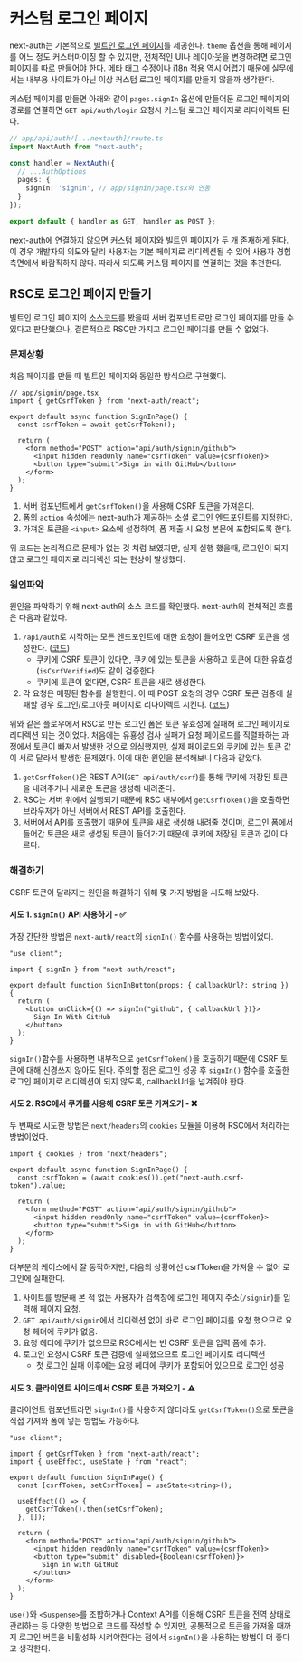 # 커스텀 로그인 페이지

next-auth는 기본적으로 [빌트인 로그인 페이지](https://github.com/nextauthjs/next-auth/blob/v4/packages/next-auth/src/core/pages/signin.tsx)를 제공한다. `theme` 옵션을 통해 페이지를 어느 정도 커스터마이징 할 수 있지만, 전체적인 UI나 레이아웃을 변경하려면 로그인 페이지를 따로 만들어야 한다. 메타 태그 수정이나 i18n 적용 역시 어렵기 때문에 실무에서는 내부용 사이트가 아닌 이상 커스텀 로그인 페이지를 만들지 않을까 생각한다.

커스텀 페이지를 만들면 아래와 같이 `pages.signIn` 옵션에 만들어둔 로그인 페이지의 경로를 연결하면 `GET api/auth/login` 요청시 커스텀 로그인 페이지로 리다이렉트 된다.

```ts
// app/api/auth/[...nextauth]/route.ts
import NextAuth from "next-auth";

const handler = NextAuth({
  // ...AuthOptions
  pages: {
    signIn: 'signin', // app/signin/page.tsx와 연동
  }
});

export default { handler as GET, handler as POST };
```

next-auth에 연결하지 않으면 커스텀 페이지와 빌트인 페이지가 두 개 존재하게 된다. 이 경우 개발자의 의도와 달리 사용자는 기본 페이지로 리디렉션될 수 있어 사용자 경험 측면에서 바람직하지 않다. 따라서 되도록 커스텀 페이지를 연결하는 것을 추천한다.

## RSC로 로그인 페이지 만들기

빌트인 로그인 페이지의 [소스코드](https://github.com/nextauthjs/next-auth/blob/v4/packages/next-auth/src/core/pages/signin.tsx)를 봤을때 서버 컴포넌트로만 로그인 페이지를 만들 수 있다고 판단했으나, 결론적으로 RSC만 가지고 로그인 페이지를 만들 수 없었다.

### 문제상황

처음 페이지를 만들 때 빌트인 페이지와 동일한 방식으로 구현했다.

```tsx
// app/signin/page.tsx
import { getCsrfToken } from "next-auth/react";

export default async function SignInPage() {
  const csrfToken = await getCsrfToken();

  return (
    <form method="POST" action="api/auth/signin/github">
      <input hidden readOnly name="csrfToken" value={csrfToken}>
      <button type="submit">Sign in with GitHub</button>
    </form>
  );
}
```

1. 서버 컴포넌트에서 `getCsrfToken()`을 사용해 CSRF 토큰을 가져온다.
2. 폼의 `action` 속성에는 next-auth가 제공하는 소셜 로그인 엔드포인트를 지정한다.
3. 가져온 토큰을 `<input>` 요소에 설정하여, 폼 제출 시 요청 본문에 포함되도록 한다.

위 코드는 논리적으로 문제가 없는 것 처럼 보였지만, 실제 실행 했을때, 로그인이 되지 않고 로그인 페이지로 리디렉션 되는 현상이 발생했다.

### 원인파악

원인을 파악하기 위해 next-auth의 소스 코드를 확인했다. next-auth의 전체적인 흐름은 다음과 같았다.

1. `/api/auth`로 시작하는 모든 엔드포인트에 대한 요청이 들어오면 CSRF 토큰을 생성한다. ([코드](https://github.com/nextauthjs/next-auth/blob/v4/packages/next-auth/src/core/lib/csrf-token.ts))
   - 쿠키에 CSRF 토큰이 있다면, 쿠키에 있는 토큰을 사용하고 토큰에 대한 유효성(`isCsrfVerified`)도 같이 검증한다.
   - 쿠키에 토큰이 없다면, CSRF 토큰을 새로 생성한다.
2. 각 요청은 매핑된 함수를 실행한다. 이 때 POST 요청의 경우 CSRF 토큰 검증에 실패할 경우 로그인/로그아웃 페이지로 리다이렉트 시킨다. ([코드](https://github.com/nextauthjs/next-auth/blob/v4/packages/next-auth/src/core/index.ts#L267))

위와 같은 플로우에서 RSC로 만든 로그인 폼은 토큰 유효성에 실패해 로그인 페이지로 리디렉션 되는 것이었다. 처음에는 유횽성 검사 실패가 요청 페이로드를 직렬화하는 과정에서 토큰이 빠져서 발생한 것으로 의심했지만, 실제 페이로드와 쿠키에 있는 토큰 값이 서로 달라서 발생한 문제였다. 이에 대한 원인을 분석해보니 다음과 같았다.

1. `getCsrfToken()`은 REST API(`GET api/auth/csrf`)를 통해 쿠키에 저장된 토큰을 내려주거나 새로운 토큰을 생성해 내려준다.
2. RSC는 서버 위에서 실행되기 때문에 RSC 내부에서 `getCsrfToken()`을 호출하면 브라우저가 아닌 서버에서 REST API를 호출한다.
3. 서버에서 API를 호출했기 때문에 토큰을 새로 생성해 내려줄 것이며, 로그인 폼에서 들어간 토큰은 새로 생성된 토큰이 들어가기 때문에 쿠키에 저장된 토큰과 값이 다르다.

### 해결하기

CSRF 토큰이 달라지는 원인을 해결하기 위해 몇 가지 방법을 시도해 보았다.

#### 시도 1. `signIn()` API 사용하기 - ✅

가장 간단한 방법은 `next-auth/react`의 `signIn()` 함수를 사용하는 방법이었다.

```tsx
"use client";

import { signIn } from "next-auth/react";

export default function SignInButton(props: { callbackUrl?: string }) {
  return (
    <button onClick={() => signIn("github", { callbackUrl })}>
      Sign In With GitHub
    </button>
  );
}
```

`signIn()`함수를 사용하면 내부적으로 `getCsrfToken()`을 호출하기 때문에 CSRF 토큰에 대해 신경쓰지 않아도 된다. 주의할 점은 로그인 성공 후 `signIn()` 함수를 호출한 로그인 페이지로 리디렉션이 되지 않도록, callbackUrl을 넘겨줘야 한다.

#### 시도 2. RSC에서 쿠키를 사용해 CSRF 토큰 가져오기 - ❌

두 번째로 시도한 방법은 `next/headers`의 `cookies` 모듈을 이용해 RSC에서 처리하는 방법이었다.

```tsx
import { cookies } from "next/headers";

export default async function SignInPage() {
  const csrfToken = (await cookies()).get("next-auth.csrf-token").value;

  return (
    <form method="POST" action="api/auth/signin/github">
      <input hidden readOnly name="csrfToken" value={csrfToken}>
      <button type="submit">Sign in with GitHub</button>
    </form>
  );
}
```

대부분의 케이스에서 잘 동작하지만, 다음의 상황에선 csrfToken을 가져올 수 없어 로그인에 실패한다.

1. 사이트를 방문해 본 적 없는 사용자가 검색창에 로그인 페이지 주소(`/signin`)를 입력해 페이지 요청.
2. `GET api/auth/signin`에서 리디렉션 없이 바로 로그인 페이지를 요청 했으므로 요청 헤더에 쿠키가 없음.
3. 요청 헤더에 쿠키가 없으므로 RSC에서는 빈 CSRF 토큰을 입력 폼에 추가.
4. 로그인 요청시 CSRF 토큰 검증에 실패했으므로 로그인 페이지로 리디렉션
   - 첫 로그인 실패 이후에는 요청 헤더에 쿠키가 포함되어 있으므로 로그인 성공

#### 시도 3. 클라이언트 사이드에서 CSRF 토큰 가져오기 - ⚠️

클라이언트 컴포넌트라면 `signIn()`를 사용하지 않더라도 `getCsrfToken()`으로 토큰을 직접 가져와 폼에 넣는 방법도 가능하다.

```tsx
"use client";

import { getCsrfToken } from "next-auth/react";
import { useEffect, useState } from "react";

export default function SignInPage() {
  const [csrfToken, setCsrfToken] = useState<string>();

  useEffect(() => {
    getCsrfToken().then(setCsrfToken);
  }, []);

  return (
    <form method="POST" action="api/auth/signin/github">
      <input hidden readOnly name="csrfToken" value={csrfToken}>
      <button type="submit" disabled={Boolean(csrfToken)}>
        Sign in with GitHub
      </button>
    </form>
  );
}
```

`use()`와 `<Suspense>`를 조합하거나 Context API를 이용해 CSRF 토큰을 전역 상태로 관리하는 등 다양한 방법으로 코드를 작성할 수 있지만, 공통적으로 토큰을 가져올 때까지 로그인 버튼을 비활성화 시켜야한다는 점에서 `signIn()`을 사용하는 방법이 더 좋다고 생각한다.
